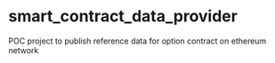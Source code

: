 # smart_contract_data_provider

POC project to publish reference data for option contract on ethereum network
